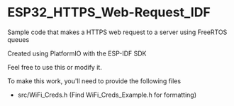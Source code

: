 # ESP32_HTTPS_Web-Request_IDF
Sample code that makes a HTTPS web request to a server using FreeRTOS queues

Created using PlatformIO with the ESP-IDF SDK

Feel free to use this or modify it.

To make this work, you'll need to provide the following files 
- src/WiFi_Creds.h (Find WiFi_Creds_Example.h for formatting)

